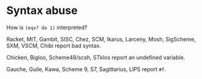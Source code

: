 # Syntax abuse

How is `(eqv? do 1)` interpreted?

Racket, MIT, Gambit, SISC, Chez, SCM, Ikarus, Larceny, Mosh, SigScheme, SXM,
VSCM, Chibi report bad syntax.

Chicken, Bigloo, Scheme48/scsh, STklos report an undefined variable.

Gauche, Guile, Kawa, Scheme 9, S7, Sagittarius, LIPS report `#f`.
